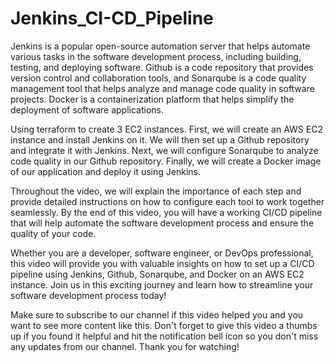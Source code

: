 # Jenkins_CI-CD_Pipeline

Jenkins is a popular open-source automation server that helps automate various tasks in the software development process, including building, testing, and deploying software. Github is a code repository that provides version control and collaboration tools, and Sonarqube is a code quality management tool that helps analyze and manage code quality in software projects. Docker is a containerization platform that helps simplify the deployment of software applications.

Using terraform to create 3 EC2 instances.
First, we will create an AWS EC2 instance and install Jenkins on it. We will then set up a Github repository and integrate it with Jenkins. Next, we will configure Sonarqube to analyze code quality in our Github repository. Finally, we will create a Docker image of our application and deploy it using Jenkins.

Throughout the video, we will explain the importance of each step and provide detailed instructions on how to configure each tool to work together seamlessly. By the end of this video, you will have a working CI/CD pipeline that will help automate the software development process and ensure the quality of your code.

Whether you are a developer, software engineer, or DevOps professional, this video will provide you with valuable insights on how to set up a CI/CD pipeline using Jenkins, Github, Sonarqube, and Docker on an AWS EC2 instance. Join us in this exciting journey and learn how to streamline your software development process today!

Make sure to subscribe to our channel if this video helped you and you want to see more content like this. Don't forget to give this video a thumbs up if you found it helpful and hit the notification bell icon so you don't miss any updates from our channel. Thank you for watching!
